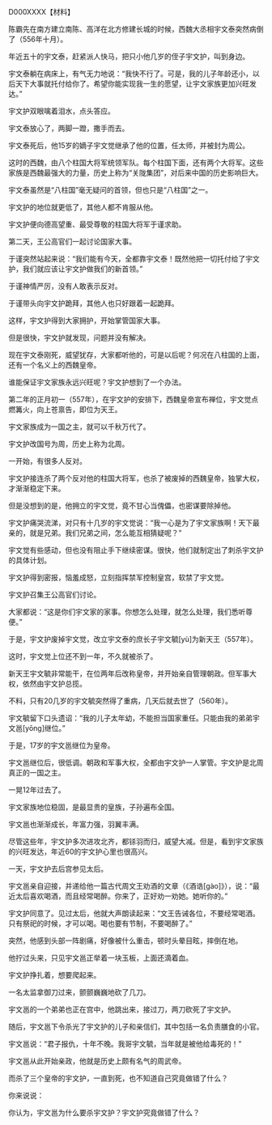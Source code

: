 D000XXXX【材料】



陈霸先在南方建立南陈、高洋在北方修建长城的时候，西魏大丞相宇文泰突然病倒了（556年十月）。

年近五十的宇文泰，赶紧派人快马，把只小他几岁的侄子宇文护，叫到身边。

宇文泰躺在病床上，有气无力地说：“我快不行了。可是，我的儿子年龄还小，以后天下大事就托付给你了。希望你能实现我一生的愿望，让宇文家族更加兴旺发达。”

宇文护双眼噙着泪水，点头答应。

宇文泰放心了，两脚一蹬，撒手而去。



宇文泰死后，他15岁的嫡子宇文觉继承了他的位置，任太师，并被封为周公。

这时的西魏，由八个柱国大将军统领军队。每个柱国下面，还有两个大将军。这些家族是西魏最强大的力量，历史上称为“关陇集团”，对后来中国的历史影响巨大。

宇文泰虽然是“八柱国”毫无疑问的首领，但也只是“八柱国”之一。

宇文护的地位就更低了，其他人都不肯服从他。



宇文护便向德高望重、最受尊敬的柱国大将军于谨求助。

第二天，王公高官们一起讨论国家大事。

于谨突然站起来说：“我们能有今天，全都靠宇文泰！既然他把一切托付给了宇文护，我们就应该让宇文护做我们的新首领。”

于谨神情严厉，没有人敢表示反对。

于谨带头向宇文护跪拜，其他人也只好跟着一起跪拜。

这样，宇文护得到大家拥护，开始掌管国家大事。



但是很快，宇文护就发现，问题并没有解决。

现在宇文泰刚死，威望犹存，大家都听他的，可是以后呢？何况在八柱国的上面，还有一个名义上的西魏皇帝。

谁能保证宇文家族永远兴旺呢？宇文护想到了一个办法。

第二年的正月初一（557年），在宇文护的安排下，西魏皇帝宣布禅位，宇文觉点燃篝火，向上苍禀告，即位为天王。

宇文家族成为一国之主，就可以千秋万代了。

宇文护改国号为周，历史上称为北周。



一开始，有很多人反对。

宇文护接连杀了两个反对他的柱国大将军，也杀了被废掉的西魏皇帝，独掌大权，才渐渐稳定下来。

但是没想到的是，他拥立的宇文觉，竟不甘心当傀儡，也密谋要除掉他。

宇文护痛哭流涕，对只有十几岁的宇文觉说：“我一心是为了宇文家族啊！天下最亲的，就是兄弟。我们兄弟之间，怎么能互相猜疑呢？”

宇文觉有些感动，但也没有阻止手下继续密谋。很快，他们就制定出了刺杀宇文护的具体计划。



宇文护得到密报，恼羞成怒，立刻指挥禁军控制皇宫，软禁了宇文觉。

宇文护召集王公高官们讨论。

大家都说：“这是你们宇文家的家事。你想怎么处理，就怎么处理，我们悉听尊便。”

于是，宇文护废掉宇文觉，改立宇文泰的庶长子宇文毓[yù]为新天王（557年）。

这时，宇文觉上位还不到一年，不久就被杀了。



新天王宇文毓非常能干，在位两年后改称皇帝，并开始亲自管理朝政。但军事大权，依然由宇文护总揽。

不料，只有20几岁的宇文毓突然得了重病，几天后就去世了（560年）。

宇文毓留下口头遗诏：“我的儿子太年幼，不能担当国家重任。只能由我的弟弟宇文邕[yōng]继位。”

于是，17岁的宇文邕继位为皇帝。



宇文邕继位后，很低调。朝政和军事大权，全都由宇文护一人掌管。宇文护是北周真正的一国之主。

一晃12年过去了。

宇文家族地位稳固，是最显贵的皇族，子孙遍布全国。

宇文邕也渐渐成长，年富力强，羽翼丰满。

尽管这些年，宇文护多次进攻北齐，都铩羽而归，威望大减。但是，看到宇文家族的兴旺发达，年近60的宇文护心里也很高兴。



一天，宇文护去后宫参见太后。

宇文邕亲自迎接，并递给他一篇古代周文王劝酒的文章（《酒诰[gào]》），说：“最近太后喜欢喝酒，而且经常喝醉。你来了，正好劝一劝她。她听你的。”

宇文护同意了。见过太后，他就大声朗读起来：“文王告诫各位，不要经常喝酒。只有祭祀的时候，才可以喝。喝也要有节制，不要喝醉了。”

突然，他感到头部一阵剧痛，好像被什么重击，顿时头晕目眩，摔倒在地。

他拧过头来，只见宇文邕正举着一块玉板，上面还滴着血。

宇文护挣扎着，想要爬起来。

一名太监拿御刀过来，颤颤巍巍地砍了几刀。

宇文邕的一个弟弟也正在宫中，他跳出来，接过刀，两刀砍死了宇文护。



随后，宇文邕下令杀光了宇文护的儿子和亲信们，其中包括一名负责膳食的小官。

宇文邕说：“君子报仇，十年不晚。我哥宇文毓，当年就是被他给毒死的！”

宇文邕从此开始亲政，他就是历史上颇有名气的周武帝。

而杀了三个皇帝的宇文护，一直到死，也不知道自己究竟做错了什么？



你来说说：

你认为，宇文邕为什么要杀宇文护？宇文护究竟做错了什么？



